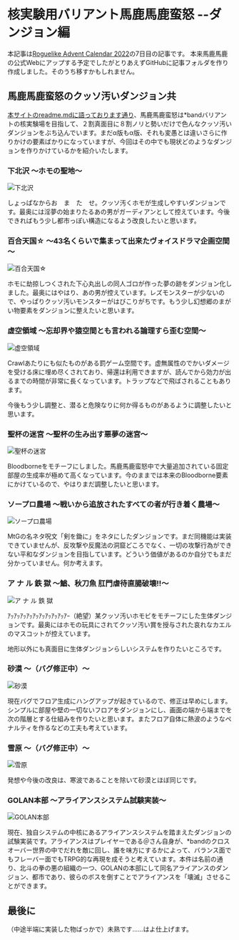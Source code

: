 # 核実験用バリアント馬鹿馬鹿蛮怒 --ダンジョン編

本記事は[Roguelike Advent Calendar 2022](http://qiita.com "Roguelike Advent Calendar 2022")の7日目の記事です。
本来馬鹿馬鹿の公式Webにアップする予定でしたがとりあえずGitHubに記事フォルダを作り作成しました。そのうち移すかもしれません。

## 馬鹿馬鹿蛮怒のクッソ汚いダンジョン共

[本サイトのreadme.mdに語っております通り](https://github.com/sikabane-works/bakabakaband#readme)、馬鹿馬鹿蛮怒は*bandバリアントの核実験場を目指して、２割真面目に８割ノリと勢いだけで色んなクッソ汚いダンジョンをぶち込んでいます。まだα版もα版、それも変愚とは違いさらに作りかけの要素ばかりになっていますが、今回はその中でも現状どのようなダンジョンを作りかけているかを紹介いたします。

### 下北沢 ～ホモの聖地～

![下北沢](./dungeon-21.png)

しょっぱなからお　ま　た　せ。クッソ汚くホモが生成しやすいダンジョンです。最奥には淫夢の始まりたるあの男がガーディアンとして控えています。今後できればもう少し都市っぽい構造になるよう改良したいと思います。

### 百合天国☆ ～43名くらいで集まって出来たヴォイスドラマ企画空間～

![百合天国☆](./dungeon-22.png)

ホモに劫掠しつくされた下心丸出しの同人ゴロが作った夢の跡をダンジョン化しました。最奥にはやはり、あの男が控えています。レズモンスターが少ないので、やっぱりクッソ汚いモンスターがはびこりがちです。もう少し幻想郷のまがい物要素をダンジョンに整えたいと思います。

### 虚空領域 ～忘却界や猿空間とも言われる論理すら歪む空間～

![虚空領域](./dungeon-23.png)

Crawlあたりにも似たものがある罰ゲーム空間です。虚無属性のでかいダメージを受ける床に埋め尽くされており、帰還は利用できますが、読んでから効力が出るまでの時間が非常に長くなっています。トラップなどで飛ばされることもあります。

今後もう少し調整と、潜ると危険なりに何か得るものがあるように調整したいと思います。

### 聖杯の迷宮 ～聖杯の生み出す悪夢の迷宮～

![聖杯の迷宮](./dungeon-24.png)

Bloodborneをモチーフにしました。馬鹿馬鹿蛮怒中で大量追加されている固定部屋の生成率が極めて高くなっています。今のままでは本来のBloodborne要素にかけているので、やはりまだ調整したいと思います。

### ソープロ農場 ～戦いから追放されたすべての者が行き着く農場～

![ソープロ農場](./dungeon-25.png)

MtGの名ネタ呪文「剣を鋤に」をネタにしたダンジョンです。まだ同機能は実装できていませんが、反攻撃や反魔法の洞窟どころでなく、一切の攻撃行為ができない平和なダンジョンを目指しています。どういう価値があるのか自分でもまだ分かっていません。何か考えます。

### ア ナ ル 鉄 獄 ～鰌、秋刀魚 肛門虐待直腸破壊!!～

![ア ナ ル 鉄 獄](./dungeon-26.png)

ｱｯｱｯｱｯｱｯｱｯｱｯｱｯｱｯｱｯｱｰ（絶望）某クッソ汚いホモビをモチーフにした生体ダンジョンです。最奥にはホモの玩具にされてクッソ汚い賞を授与された哀れなカエルのマスコットが控えています。

地形以外にも真面目に生体ダンジョンらしいシステムを作りたいところです。

### 砂漠 ～（バグ修正中）～

![砂漠](./dungeon-27.png)

現在バグでフロア生成にハングアップが起きているので、修正は早めにします。シンプルに部屋や壁の一切ないフロアをダンジョンにし、画面の端から端までを次の階層とする仕組みを作りたいと思います。またフロア自体に熱波のようなペナルティを作るなどの工夫も考えています。

### 雪原 ～（バグ修正中）～

![雪原](./dungeon-28.png)

発想や今後の改良は、寒波であることを除いて砂漠とほぼ同じです。

### GOLAN本部 ～アライアンスシステム試験実装～

![GOLAN本部](./dungeon-29.png)

現在、独自システムの中核にあるアライアンスシステムを踏まえたダンジョンの試験実装です。アライアンスはプレイヤーである＠さん自身が、*bandのクロスオーバー世界の中でだれを敵に回し、誰を味方にするかによって、バランス面でもフレーバー面でもTRPG的な再現を成そうと考えています。本件は名前の通り、北斗の拳の悪の組織の一つ、GOLANの本部にして同名アライアンスのダンジョン、都市であり、彼らのボスを倒すことでアライアンスを「壊滅」させることができます。

## 最後に

（中途半端に実装した物ばっかで）未熟です……はよ仕上げます。
